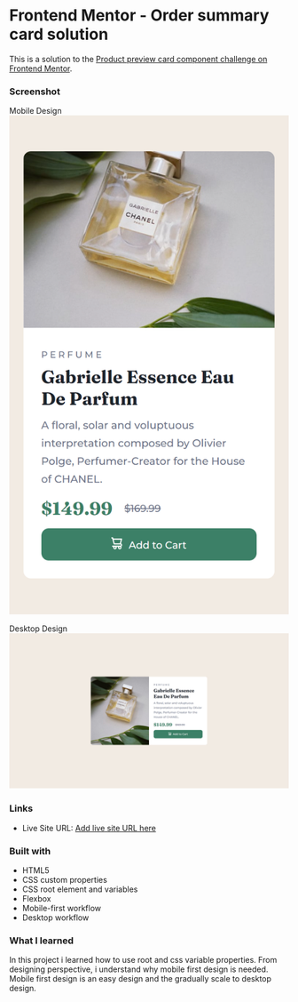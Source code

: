 # Frontend Mentor - Order summary card solution

This is a solution to the [Product preview card component challenge on Frontend Mentor](https://www.frontendmentor.io/challenges/order-summary-component-QlPmajDUj). 

### Screenshot
Mobile Design
![Mobile Design](./mobile-design.png)

Desktop Design
![Desktop Design](./desktop-design.png)

### Links

- Live Site URL: [Add live site URL here](https://197naveen.github.io/product-preview-card-component/index.html)

### Built with

- HTML5
- CSS custom properties
- CSS root element and variables
- Flexbox
- Mobile-first workflow
- Desktop workflow

### What I learned

In this project i learned how to use root and css variable properties. From designing perspective, i understand why mobile first design is needed. Mobile first design is an easy design and the gradually scale to desktop design. 
